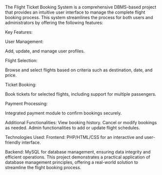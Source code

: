 The Flight Ticket Booking System is a comprehensive DBMS-based project that provides an intuitive user interface to manage the complete flight booking process. This system streamlines the process for both users and administrators by offering the following features:

Key Features:

User Management:

Add, update, and manage user profiles.

Flight Selection:

Browse and select flights based on criteria such as destination, date, and price.

Ticket Booking:

Book tickets for selected flights, including support for multiple passengers.

Payment Processing:

Integrated payment module to confirm bookings securely.

Additional Functionalities:
View booking history.
Cancel or modify bookings as needed.
Admin functionalities to add or update flight schedules.

Technologies Used:
Frontend: PHP/HTML/CSS for an interactive and user-friendly interface.

Backend: MySQL for database management, ensuring data integrity and efficient operations.
This project demonstrates a practical application of database management principles, offering a real-world solution to streamline the flight booking process.


